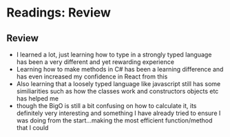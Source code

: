 # Readings: Review
## Review
* I learned a lot, just learning how to type in a strongly typed language has been a very different and yet rewarding experience
* Learning how to make methods in C# has been a learning difference and has even increased my confidence in React from this
* Also learning that a loosely typed language like javascript still has some similiarities such as how the classes work and constructors objects etc has helped me
* though the BigO is still a bit confusing on how to calculate it, its definitely very interesting and something I have already tried to ensure I was doing from the start...making the most efficient function/method that I could